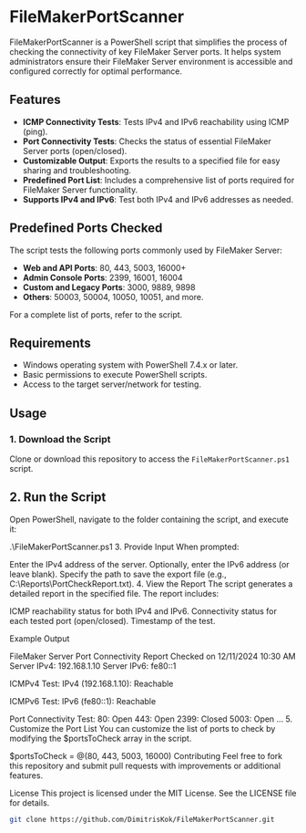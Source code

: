 # FileMakerPortScanner

FileMakerPortScanner is a PowerShell script that simplifies the process of checking the connectivity of key FileMaker Server ports. It helps system administrators ensure their FileMaker Server environment is accessible and configured correctly for optimal performance.

## Features

- **ICMP Connectivity Tests**: Tests IPv4 and IPv6 reachability using ICMP (ping).
- **Port Connectivity Tests**: Checks the status of essential FileMaker Server ports (open/closed).
- **Customizable Output**: Exports the results to a specified file for easy sharing and troubleshooting.
- **Predefined Port List**: Includes a comprehensive list of ports required for FileMaker Server functionality.
- **Supports IPv4 and IPv6**: Test both IPv4 and IPv6 addresses as needed.

## Predefined Ports Checked

The script tests the following ports commonly used by FileMaker Server:

- **Web and API Ports**: 80, 443, 5003, 16000+
- **Admin Console Ports**: 2399, 16001, 16004
- **Custom and Legacy Ports**: 3000, 9889, 9898
- **Others**: 50003, 50004, 10050, 10051, and more.

For a complete list of ports, refer to the script.

## Requirements

- Windows operating system with PowerShell 7.4.x or later.
- Basic permissions to execute PowerShell scripts.
- Access to the target server/network for testing.

## Usage

### 1. Download the Script

Clone or download this repository to access the `FileMakerPortScanner.ps1` script.
## 2. Run the Script
Open PowerShell, navigate to the folder containing the script, and execute it:

.\FileMakerPortScanner.ps1
3. Provide Input
When prompted:

Enter the IPv4 address of the server.
Optionally, enter the IPv6 address (or leave blank).
Specify the path to save the export file (e.g., C:\Reports\PortCheckReport.txt).
4. View the Report
The script generates a detailed report in the specified file. The report includes:

ICMP reachability status for both IPv4 and IPv6.
Connectivity status for each tested port (open/closed).
Timestamp of the test.

Example Output

FileMaker Server Port Connectivity Report
Checked on 12/11/2024 10:30 AM
Server IPv4: 192.168.1.10
Server IPv6: fe80::1

ICMPv4 Test:
IPv4 (192.168.1.10): Reachable

ICMPv6 Test:
IPv6 (fe80::1): Reachable

Port Connectivity Test:
80: Open
443: Open
2399: Closed
5003: Open
...
5. Customize the Port List
You can customize the list of ports to check by modifying the $portsToCheck array in the script.

$portsToCheck = @(80, 443, 5003, 16000)
Contributing
Feel free to fork this repository and submit pull requests with improvements or additional features.

License
This project is licensed under the MIT License. See the LICENSE file for details.

```bash
git clone https://github.com/DimitrisKok/FileMakerPortScanner.git


